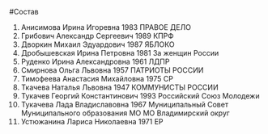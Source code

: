 #Состав
1. Анисимова Ирина Игоревна 1983 ПРАВОЕ ДЕЛО
2. Грибович Александр Сергеевич 1989 КПРФ
3. Дворкин Михаил Эдуардович 1987 ЯБЛОКО
4. Дробышевская Ирина Петровна 1981 За женщин России
5. Руденко Ирина Александровна 1961 ЛДПР
6. Смирнова Ольга Львовна 1957 ПАТРИОТЫ РОССИИ
7. Тимофеева Анастасия Михайловна 1975 СР
8. Ткачева Наталья Львовна 1947 КОММУНИСТЫ РОССИИ
9. Тукачев Георгий Константинович 1993 Российский Союз Молодежи
10. Тукачева Лада Владиславовна 1967 Муниципальный Совет Муниципального образования МО МО Владимирский округ
11. Устюжанина Лариса Николаевна 1971 ЕР
